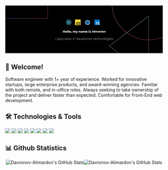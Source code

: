[![Header](https://github.com/Davronov-Alimardon/Davronov-Alimardon/blob/main/banner.png?raw=true "Header")](https://github.com/Davronov-Alimardon)

## 👋 Welcome!  

Software engineer with 1+ year of experience. Worked for innovative startups,
large enterprise products, and award-winning agencies. Familiar with both
remote, and in-office roles. Always seeking to take ownership of the project and
deliver faster than expected. Comfortable for Front-End web development.

## 🛠️ Technologies & Tools  

![](https://img.shields.io/badge/Code-JavaScript-informational?style=flat&color=informational&logo=javascript)
![](https://img.shields.io/badge/Code-React-informational?style=flat&color=informational&logo=react)
![](https://img.shields.io/badge/Code-TypeScript-informational?style=flat&color=informational)
![](https://img.shields.io/badge/Code-EcmaScript-informational?style=flat&color=informational)
![](https://img.shields.io/badge/Code-Node-informational?style=flat&color=informational&logo=node.js)
![](https://img.shields.io/badge/Tool-Webpack-informational?style=flat&color=warning&logo=webpack)
![](https://img.shields.io/badge/Tool-Jest-informational?style=flat&color=warning&logo=jest)
![](https://img.shields.io/badge/Tool-Docker-informational?style=flat&color=warning&logo=docker)

<h2>📊 Github Statistics</h2>

<div style="display: flex; justify-content: center;">
  <img src="https://github-readme-stats.vercel.app/api?username=Davronov-Alimardon&theme=default&show_icons=true&hide_border=false&count_private=true" style="height:160px" alt="Davronov-Alimardon's GitHub Stats" />
  <img src="https://github-readme-streak-stats.herokuapp.com/?user=Davronov-Alimardon&theme=default&hide_border=false" style="height:160px" alt="Davronov-Alimardon's GitHub Stats" />
</div>
